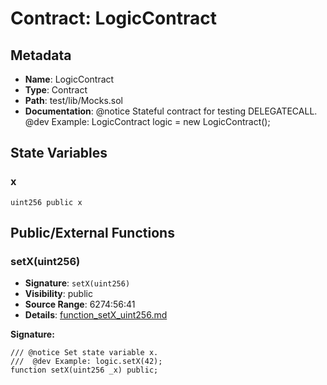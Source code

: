 # Contract: LogicContract

## Metadata

- **Name**: LogicContract
- **Type**: Contract
- **Path**: test/lib/Mocks.sol
- **Documentation**: @notice Stateful contract for testing DELEGATECALL.
   @dev Example: LogicContract logic = new LogicContract();

## State Variables

### x

```solidity
uint256 public x
```

## Public/External Functions

### setX(uint256)

- **Signature**: `setX(uint256)`
- **Visibility**: public
- **Source Range**: 6274:56:41
- **Details**: [function_setX_uint256.md](./function_setX_uint256.md)

**Signature:**
```solidity
/// @notice Set state variable x.
///  @dev Example: logic.setX(42);
function setX(uint256 _x) public;
```
